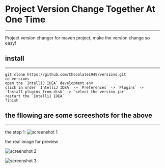# Project Version Change Together At One Time

----

Project version changer for maven project, make the version change so easy!

## install

---


    git clone https://github.com/Chocolate1949/versions.git
    cd versions
    open the `IntelliJ IDEA` development env
    click in order `IntelliJ IDEA` -> `Preferences` -> `Plugins` -> `Install plugins from disk` -> `select the version.jar`
    restart the `IntelliJ IDEA`
    finish

## the fllowing are some screeshots for the above

---

the step 1:
![screenshot 1](https://github.com/zwjlpeng/versions/blob/master/images/screen_1.png?raw=true)

the real image for preview

![screenshot 2](https://github.com/zwjlpeng/versions/blob/master/images/screen_2.png?raw=true)

![screenshot 3](https://github.com/zwjlpeng/versions/blob/master/images/screen_3.png?raw=true)
